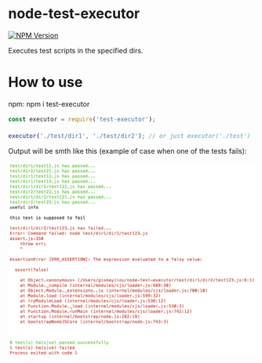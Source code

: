 # node-test-executor

[![NPM Version][npm-image]][npm-url]

Executes test scripts in the specified dirs.

# How to use

npm: npm i test-executor

```js
const executor = require('test-executor');

executor('./test/dir1', './test/dir2'); // or just executor('./test')

```
Output will be smth like this (example of case when one of the tests fails):

![gaa1](https://github.com/Guseyn/node-test-executor/blob/master/screen.png)

[npm-image]: https://img.shields.io/npm/v/test-executor.svg
[npm-url]: https://npmjs.org/package/test-executor
